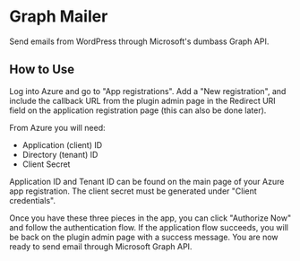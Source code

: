 # Graph Mailer

Send emails from WordPress through Microsoft's dumbass Graph API.

## How to Use

Log into Azure and go to "App registrations". Add a "New registration", and include the callback URL from the plugin admin page in the Redirect URI field on the application registration page (this can also be done later).

From Azure you will need:

- Application (client) ID
- Directory (tenant) ID
- Client Secret

Application ID and Tenant ID can be found on the main page of your Azure app registration. The client secret must be generated under "Client credentials".

Once you have these three pieces in the app, you can click "Authorize Now" and follow the authentication flow. If the application flow succeeds, you will be back on the plugin admin page with a success message. You are now ready to send email through Microsoft Graph API.